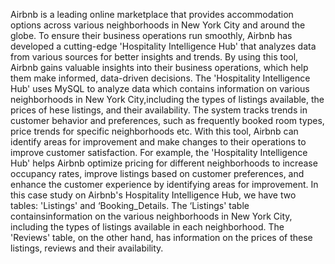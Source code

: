 Airbnb is a leading online marketplace that provides accommodation options across various neighborhoods in New York City and around the globe. To ensure their business operations run smoothly, Airbnb has developed a cutting-edge 'Hospitality Intelligence Hub' that analyzes data from various sources for better insights and trends. By using this tool, Airbnb gains valuable insights into their business operations, which help them make informed, data-driven decisions. The 'Hospitality Intelligence Hub' uses MySQL to analyze data which contains information on various neighborhoods in New York City,including the types of listings available, the prices of hese listings, and their availability. The system tracks trends in customer behavior and preferences, such as frequently booked room types, price trends for specific neighborhoods etc. With this tool, Airbnb can identify areas for improvement and make changes to their operations to improve customer satisfaction. For example, the 'Hospitality Intelligence Hub' helps Airbnb optimize pricing for different neighborhoods to increase occupancy rates, improve listings based on customer preferences, and enhance the customer experience by identifying areas for improvement. In this case study on Airbnb's Hospitality Intelligence Hub, we have two tables: 'Listings' and ‘Booking_Details. The ‘Listings' table containsinformation on the various neighborhoods in New York City, including the types of listings available in each neighborhood. The 'Reviews' table, on the other hand, has information on the prices of these listings, reviews and their availability.

